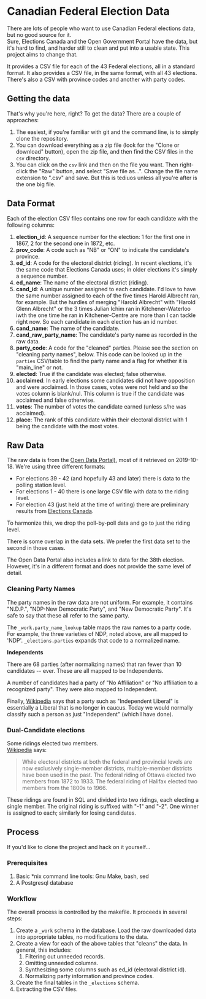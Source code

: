 # Canadian Federal Election Data

There are lots of people who want to use Canadian Federal elections data, but no good source for it.  
Sure, Elections Canada and the Open Government Portal have the data, but it's hard to find, and 
harder still to clean and put into a usable state.  This project aims to change that.

It provides a CSV file for each of the 43 Federal elections, all in a standard format.
It also provides a CSV file, in the same format, with all 43 elections.  There's also
a CSV with province codes and another with party codes. 

## Getting the data

That's why you're here, right?  To get the data?  There are a couple of approaches:

1. The easiest, if you're familiar with git and the command line, is to simply clone
the repository.
1. You can download everything as a zip file (look for the "Clone or download" button),
open the zip file, and then find the CSV files in the `csv` directory.
1. You can click on the `csv` link and then on the file you want.  Then right-click
the "Raw" button, and select "Save file as...".  Change the file name extension
to ".csv" and save.  But this is tediuos unless all you're after is the
one big file.

## Data Format
Each of the election CSV files contains one row for each candidate with the following columns:

1. **election_id**: A sequence number for the election:  1 for the first one in
   1867, 2 for the second one in 1872, etc.
1. **prov_code**:  A code such as "NB" or "ON" to indicate the candidate's province.
1. **ed_id**: A code for the electoral district (riding).  In recent elections, it's the same
   code that Elections Canada uses; in older elections it's simply a sequence number.
1. **ed_name**: The name of the electoral district (riding).
1. **cand_id**: A unique number assigned to each candidate.  I'd love to have
   the same number assigned to each of the five times Harold Albrecht ran,
   for example.  But the hurdles of merging "Harold Albrecht" with "Harold Glenn Albrecht"
   or the 3 times Julian Ichim ran in Kitchener-Waterloo iwth the one time he ran in Kitchener-Centre
   are more than I can tackle right now.  So each candidate in each election has an id number.
1. **cand_name**:  The name of the candidate.
1. **cand_raw_party_name**: The candidate's party name as recorded in the raw data.
1. **party_code**: A code for the "cleaned" parties.  Please see the section on
    "cleaning party names", below.  This code can be looked up in the `parties` 
    CSV/table to find the party name and a flag for whether it is "main_line" or not.
1. **elected**: True if the candidate was elected; false otherwise.
1. **acclaimed**: In early elections some candidates did not have opposition and
    were acclaimed.  In those cases, votes were not held and so the votes column
    is blank/nul.  This column is true if the candidate was acclaimed and false otherwise.
1. **votes**: The number of votes the candidate earned (unless s/he was acclaimed).
1. **place**: The rank of this candidate within their electoral district with
   1 being the candidate with the most votes.

## Raw Data
The raw data is from the [Open Data Portal)](https://open.canada.ca/data/en/dataset?q=election&collection=federated&collection=primary&sort=&page=2), 
most of it retrieved on 2019-10-18.  We're using three different formats:

* For elections 39 - 42 (and hopefully 43 and later) there is data to the
  polling station level.  
* For elections 1 - 40 there is one large CSV file with data to the riding level.
* For election 43 (just held at the time of writing) there are preliminary
  results from [Elections Canada](https://enr.elections.ca/DownloadResults.aspx).

To harmonize this, we drop the poll-by-poll data and go to just the riding level.

There is some overlap in the data sets.  We prefer the first data set to
the second in those cases.

The Open Data Portal also includes a link to data for the 38th election.
However, it's in a different format and does not provide the same level of
detail.

### Cleaning Party Names
The party names in the raw data are not uniform.  For example, it contains 
"N.D.P.", "NDP-New Democratic Party", and "New Democratic Party".  It's 
safe to say that these all refer to the same party.

The `_work.party_name_lookup` table maps the raw names to a party code.  For
example, the three varieties of NDP, noted above, are all mapped to
'NDP'.  `_elections.parties` expands that code to a normalized name.

**Independents**

There are 68 parties (after normalizing names) that ran fewer than 10 
candidates -- ever.  These are all mapped to be Independents.

A number of candidates had a party of "No Affiliation" or "No affiliation to a
recognized party".  They were also mapped to Independent.

Finally, [Wikipedia](https://en.wikipedia.org/wiki/Independent_Liberal) says 
that a party such as "Independent Liberal" is essentially a Liberal that is no longer in caucus.
Today we would normally classify such a person as just "Independent"
(which I have done).
 
### Dual-Candidate elections
Some ridings elected two members.  
[Wikipedia](https://en.wikipedia.org/wiki/Electoral_district_(Canada)) says:

> While electoral districts at both the federal and provincial levels are now 
> exclusively single-member districts, multiple-member districts have been used 
> in the past. The federal riding of Ottawa elected two members from 1872 to 1933. 
> The federal riding of Halifax elected two members from the 1800s to 1966.
    
These ridings are found in SQL and divided into two ridings, each electing
a single member.  The original riding is suffixed with "-1" and "-2".  One
winner is assigned to each; similarly for losing candidates.

## Process

If you'd like to clone the project and hack on it yourself...

### Prerequisites
1. Basic *nix command line tools:  Gnu Make, bash, sed
2. A Postgresql database

### Workflow
The overall process is controlled by the makefile.  It proceeds in
several steps:

1. Create a `_work` schema in the database.  Load the raw downloaded
data into appropriate tables, no modifications to the data.
1. Create a view for each of the above tables that "cleans" the data.  In
general, this includes:
    1. Filtering out unneeded records.
    1. Omitting unneeded columns.
    1. Synthesizing some columns such as ed_id (electoral district id).
    1. Normalizing party information and province codes.
1. Create the final tables in the `_elections` schema.
1. Extracting the CSV files.